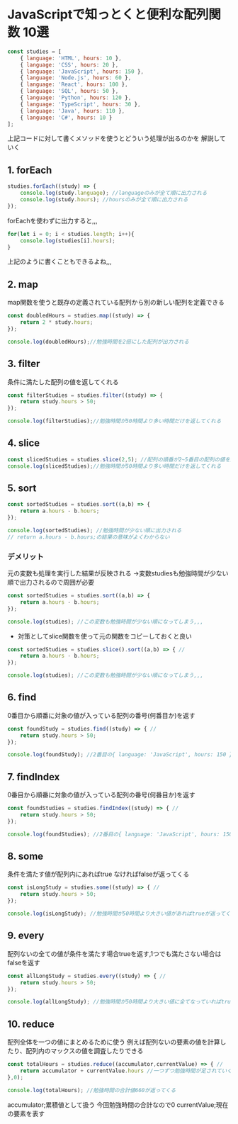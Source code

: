 # JavaScriptで知っとくと便利な配列関数 10選

```js
const studies = [
    { language: 'HTML', hours: 10 },
    { language: 'CSS', hours: 20 },
    { language: 'JavaScript', hours: 150 },
    { language: 'Node.js', hours: 60 },
    { language: 'React', hours: 100 },
    { language: 'SQL', hours: 50 },
    { language: 'Python', hours: 120 },
    { language: 'TypeScript', hours: 30 },
    { language: 'Java', hours: 110 },
    { language: 'C#', hours: 10 }
];
```

上記コードに対して書くメソッドを使うとどういう処理が出るのかを
解説していく


## 1. forEach
```js
studies.forEach((study) => {
    console.log(study.language); //languageのみが全て順に出力される
    console.log(study.hours); //hoursのみが全て順に出力される
});
```
forEachを使わずに出力すると,,,

```js
for(let i = 0; i < studies.length; i++){
    console.log(studies[i].hours);
}
```

上記のように書くこともできるよね,,,

## 2. map

map関数を使うと既存の定義されている配列から別の新しい配列を定義できる

```js
const doubledHours = studies.map((study) => {
    return 2 * study.hours;
});

console.log(doubledHours);//勉強時間を2倍にした配列が出力される
```

## 3. filter

条件に満たした配列の値を返してくれる
```js
const filterStudies = studies.filter((study) => {
    return study.hours > 50;
});

console.log(filterStudies);//勉強時間が50時間より多い時間だけを返してくれる
```

## 4. slice

```js
const slicedStudies = studies.slice(2,5); //配列の順番が2~5番目の配列の値を返してくれるようになる
console.log(slicedStudies);//勉強時間が50時間より多い時間だけを返してくれる
```

## 5. sort
```js
const sortedStudies = studies.sort((a,b) => {
    return a.hours - b.hours;
});

console.log(sortedStudies); //勉強時間が少ない順に出力される
// return a.hours - b.hours;の結果の意味がよくわからない

```

### デメリット

元の変数も処理を実行した結果が反映される
→変数studiesも勉強時間が少ない順で出力されるので周囲が必要
```js
const sortedStudies = studies.sort((a,b) => {
    return a.hours - b.hours;
});

console.log(studies); //この変数も勉強時間が少ない順になってしまう,,,

```

* 対策としてslice関数を使って元の関数をコピーしておくと良い
```js
const sortedStudies = studies.slice().sort((a,b) => { //
    return a.hours - b.hours;
});

console.log(studies); //この変数も勉強時間が少ない順になってしまう,,,

```

## 6. find

0番目から順番に対象の値が入っている配列の番号(何番目か)を返す
```js
const foundStudy = studies.find((study) => { //
    return study.hours > 50;
});

console.log(foundStudy); //2番目の{ language: 'JavaScript', hours: 150 }が返される
```

## 7. findIndex

0番目から順番に対象の値が入っている配列の番号(何番目か)を返す
```js
const foundStudies = studies.findIndex((study) => { //
    return study.hours > 50;
});

console.log(foundStudies); //2番目の{ language: 'JavaScript', hours: 150 }が対象になるので2が返される
```

## 8. some
条件を満たす値が配列内にあればtrue なければfalseが返ってくる

```js
const isLongStudy = studies.some((study) => { //
    return study.hours > 50;
});

console.log(isLongStudy); //勉強時間が50時間より大きい値があればtrueが返ってくる → つまりtrueが返ってくる
```

## 9. every
配列ないの全ての値が条件を満たす場合trueを返す,1つでも満たさない場合はfalseを返す

```js
const allLongStudy = studies.every((study) => { //
    return study.hours > 50;
});

console.log(allLongStudy); //勉強時間が50時間より大きい値に全てなっていればtrueが返ってくる → つまりfalseが返ってくる
```

## 10. reduce
配列全体を一つの値にまとめるために使う
例えば配列ないの要素の値を計算したり、配列内のマックスの値を調査したりできる

```js
const totalHours = studies.reduce((accumulator,currentValue) => { //
    return accumulator + currentValue.hours //一つずつ勉強時間が足されていく
},0);

console.log(totalHours); //勉強時間の合計値660が返ってくる
```

accumulator;累積値として扱う 今回勉強時間の合計なので0
currentValue;現在の要素を表す
